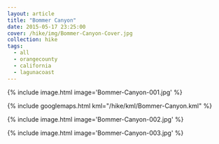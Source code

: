 ```yaml
---
layout: article
title: "Bommer Canyon"
date: 2015-05-17 23:25:00
cover: /hike/img/Bommer-Canyon-Cover.jpg
collection: hike
tags:
  - all
  - orangecounty
  - california
  - lagunacoast
---
```


{% include image.html image='Bommer-Canyon-001.jpg' %}

<!--more-->

{% include googlemaps.html kml="/hike/kml/Bommer-Canyon.kml" %}

{% include image.html image='Bommer-Canyon-002.jpg' %}

{% include image.html image='Bommer-Canyon-003.jpg' %}
